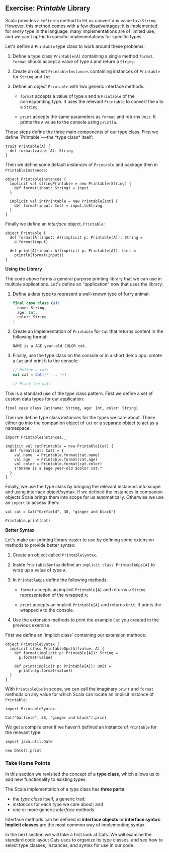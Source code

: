 ## Exercise: *Printable* Library

Scala provides a `toString` method
to let us convert any value to a `String`.
However, this method comes with a few disadvantages:
it is implemented for *every* type in the language,
many implementations are of limited use,
and we can't opt-in to specific implementations for specific types.

Let's define a `Printable` type class to work around these problems:

 1. Define a type class `Printable[A]` containing a single method `format`.
    `format` should accept a value of type `A` and return a `String`.

 2. Create an object `PrintableInstances`
    containing instances of `Printable` for `String` and `Int`.

 3. Define an object `Printable` with two generic interface methods:

    - `format` accepts a value of type `A`
      and a `Printable` of the corresponding type.
      It uses the relevant `Printable` to convert the `A` to a `String`.

    - `print` accepts the same parameters as `format` and returns `Unit`.
      It prints the `A` value to the console using `println`.

<div class="solution">
These steps define the three main components of our type class.
First we define `Printable`---the *type class* itself:

```tut:book:silent
trait Printable[A] {
  def format(value: A): String
}
```

Then we define some default *instances* of `Printable`
and package then in `PrintableInstances`:

```tut:book:silent
object PrintableInstances {
  implicit val stringPrintable = new Printable[String] {
    def format(input: String) = input
  }

  implicit val intPrintable = new Printable[Int] {
    def format(input: Int) = input.toString
  }
}
```

Finally we define an *interface* object, `Printable`:

```tut:book:silent
object Printable {
  def format[A](input: A)(implicit p: Printable[A]): String =
    p.format(input)

  def print[A](input: A)(implicit p: Printable[A]): Unit =
    println(format(input))
}
```
</div>

**Using the Library**

The code above forms a general purpose printing library
that we can use in multiple applications.
Let's define an "application" now that uses the library:

 1. Define a data type to represent a well-known type of furry animal:

    ```scala
    final case class Cat(
      name: String,
      age: Int,
      color: String
    )
    ```

 2. Create an implementation of `Printable` for `Cat`
    that returns content in the following format:

    ```
    NAME is a AGE year-old COLOR cat.
    ```

 3. Finally, use the type class on the console or in a short demo app:
    create a `Cat` and print it to the console:

    ```scala
    // Define a cat:
    val cat = Cat(/* ... */)

    // Print the cat!
    ```

<div class="solution">
This is a standard use of the type class pattern.
First we define a set of custom data types for our application:

```tut:book:silent
final case class Cat(name: String, age: Int, color: String)
```

Then we define type class instances for the types we care about.
These either go into the companion object of `Cat`
or a separate object to act as a namespace:

```tut:book:silent
import PrintableInstances._

implicit val catPrintable = new Printable[Cat] {
  def format(cat: Cat) = {
    val name  = Printable.format(cat.name)
    val age   = Printable.format(cat.age)
    val color = Printable.format(cat.color)
    s"$name is a $age year-old $color cat."
  }
}
```

Finally, we use the type class by
bringing the relevant instances into scope
and using interface object/syntax.
If we defined the instances in companion objects
Scala brings them into scope for us automatically.
Otherwise we use an `import` to access them:

```tut:book
val cat = Cat("Garfield", 38, "ginger and black")

Printable.print(cat)
```
</div>

**Better Syntax**

Let's make our printing library easier to use
by defining some extension methods to provide better syntax:

 1. Create an object called `PrintableSyntax`.

 2. Inside `PrintableSyntax` define an `implicit class PrintableOps[A]`
    to wrap up a value of type `A`.

 3. In `PrintableOps` define the following methods:

     - `format` accepts an implicit `Printable[A]`
       and returns a `String` representation of the wrapped `A`;

     - `print` accepts an implicit `Printable[A]` and returns `Unit`.
       It prints the wrapped `A` to the console.

 4. Use the extension methods to print the example `Cat`
    you created in the previous exercise.

<div class="solution">
First we define an `implicit class` containing our extension methods:

```tut:book:silent
object PrintableSyntax {
  implicit class PrintableOps[A](value: A) {
    def format(implicit p: Printable[A]): String =
      p.format(value)

    def print(implicit p: Printable[A]): Unit =
      println(p.format(value))
  }
}
```

With `PrintableOps` in scope,
we can call the imaginary `print` and `format` methods
on any value for which Scala can locate an implicit instance of `Printable`:

```tut:book:silent
import PrintableSyntax._
```

```tut:book
Cat("Garfield", 38, "ginger and black").print
```

We get a compile error if we haven't defined an instance of `Printable`
for the relevant type:

```tut:book:silent
import java.util.Date
```

```tut:book:fail
new Date().print
```
</div>

### Take Home Points

In this section we revisited the concept of a **type class**,
which allows us to add new functionality to existing types.

The Scala implementation of a type class has **three parts**:

 - the *type class* itself, a generic trait;
 - *instances* for each type we care about; and
 - one or more generic *interface* methods.

Interface methods can be defined in **interface objects** or **interface syntax**.
**Implicit classes** are the most common way of implementing syntax.

In the next section we will take a first look at Cats.
We will examine the standard code layout Cats uses
to organize its type classes,
and see how to select type classes, instances,
and syntax for use in our code.
